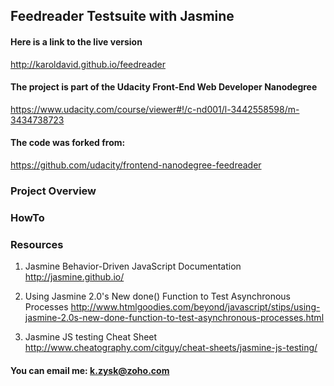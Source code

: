 ## Feedreader Testsuite with Jasmine

#### Here is a link to the live version

http://karoldavid.github.io/feedreader

#### The project is part of the Udacity Front-End Web Developer Nanodegree

https://www.udacity.com/course/viewer#!/c-nd001/l-3442558598/m-3434738723

#### The code was forked from:

https://github.com/udacity/frontend-nanodegree-feedreader


### Project Overview


### HowTo


### Resources

1. Jasmine Behavior-Driven JavaScript Documentation
http://jasmine.github.io/

2. Using Jasmine 2.0's New done() Function to Test Asynchronous Processes
http://www.htmlgoodies.com/beyond/javascript/stips/using-jasmine-2.0s-new-done-function-to-test-asynchronous-processes.html

3. Jasmine JS testing Cheat Sheet
http://www.cheatography.com/citguy/cheat-sheets/jasmine-js-testing/

#### You can email me: k.zysk@zoho.com

